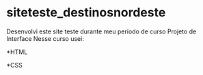 # siteteste_destinosnordeste

Desenvolvi este site teste durante meu período de curso  Projeto de Interface
Nesse curso usei:

*HTML

*CSS
